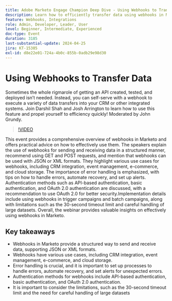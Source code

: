 ```yaml
---
title: Adobe Marketo Engage Champion Deep Dive - Using Webhooks to Transfer Data
description: Learn how to efficiently transfer data using webhooks in Marketo with Darshil Shah and Josh Arrington, covering structured data handling, error management, authentication methods, and practical use cases like CRM integration and e-commerce, moderated by John Grundy.
feature: Webhooks, Integrations
role: Admin, Developer, Leader, User
level: Beginner, Intermediate, Experienced
doc-type: Event
duration: 3185
last-substantial-update: 2024-04-25
jira: KT-15385
exl-id: d8e22e01-724a-4b0c-855b-0adb29e98d30
---
```

# Using Webhooks to Transfer Data

Sometimes the whole rigmarole of getting an API created, tested, and deployed isn’t needed. Instead, you can self-serve with a webhook to execute a variety of data transfers into your CRM or other integrated systems. Join Darshil Shah and Josh Arrington to learn how to use this feature and propel yourself to efficiency quickly! Moderated by John Grundy.

>[!VIDEO](https://video.tv.adobe.com/v/3428687/?learn=on)

This event provides a comprehensive overview of webhooks in Marketo and offers practical advice on how to effectively use them. The speakers explain the use of webhooks for sending and receiving data in a structured manner, recommend using GET and POST requests, and mention that webhooks can be used with JSON or XML formats. They highlight various use cases for webhooks, including CRM integration, event management, e-commerce, and cloud storage. The importance of error handling is emphasized, with tips on how to handle errors, automate recovery, and set up alerts. Authentication methods such as API-based authentication, basic authentication, and OAuth 2.0 authentication are discussed, with a recommendation to use OAuth 2.0 for better security.Implementation details include using webhooks in trigger campaigns and batch campaigns, along with limitations such as the 30-second timeout limit and careful handling of large datasets. Overall, the webinar provides valuable insights on effectively using webhooks in Marketo.

## Key takeaways

* Webhooks in Marketo provide a structured way to send and receive data, supporting JSON or XML formats.
* Webhooks have various use cases, including CRM integration, event management, e-commerce, and cloud storage.
* Error handling is crucial, and it is important to set up processes to handle errors, automate recovery, and set alerts for unexpected errors.
* Authentication methods for webhooks include API-based authentication, basic authentication, and OAuth 2.0 authentication.
* It is important to consider the limitations, such as the 30-second timeout limit and the need for careful handling of large datasets
